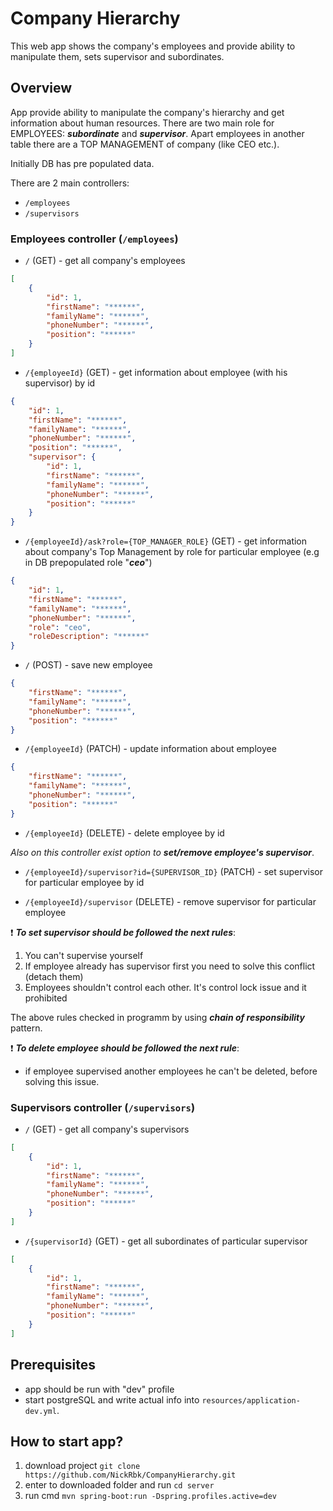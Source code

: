 # Company Hierarchy

This web app shows the company's employees and provide ability to manipulate 
them, sets supervisor and subordinates.

## Overview

App provide ability to manipulate the company's hierarchy and get information
about human resources.
There are two main role for EMPLOYEES: _**subordinate**_ and _**supervisor**_.
Apart employees in another table there are a TOP MANAGEMENT of company (like CEO etc.).

Initially DB has pre populated data.

There are 2 main controllers:
- `/employees`
- `/supervisors`

### Employees controller (`/employees`)

- `/` (GET) - get all company's employees
```json
[
    {
        "id": 1,
        "firstName": "******",
        "familyName": "******",
        "phoneNumber": "******",
        "position": "******"
    }
]
```

- `/{employeeId}` (GET) - get information about employee (with his supervisor) by id

```json
{
    "id": 1,
    "firstName": "******",
    "familyName": "******",
    "phoneNumber": "******",
    "position": "******",
    "supervisor": {
        "id": 1,
        "firstName": "******",
        "familyName": "******",
        "phoneNumber": "******",
        "position": "******"
    }
}
```

- `/{employeeId}/ask?role={TOP_MANAGER_ROLE}` (GET) - get information about company's
Top Management by role for particular employee (e.g in DB prepopulated role "_**ceo**_")

```json
{
    "id": 1,
    "firstName": "******",
    "familyName": "******",
    "phoneNumber": "******",
    "role": "ceo",
    "roleDescription": "******"
}
```

- `/` (POST) - save new employee

```json
{
	"firstName": "******",
	"familyName": "******",
	"phoneNumber": "******",
	"position": "******"
}
```

- `/{employeeId}` (PATCH) - update information about employee

```json
{
	"firstName": "******",
	"familyName": "******",
	"phoneNumber": "******",
	"position": "******"
}
```

- `/{employeeId}` (DELETE) - delete employee by id

_Also on this controller exist option to **set/remove employee's supervisor**_.

- `/{employeeId}/supervisor?id={SUPERVISOR_ID}` (PATCH) - set supervisor for particular 
employee by id

- `/{employeeId}/supervisor` (DELETE) - remove supervisor for particular employee

:exclamation: _**To set supervisor should be followed the next rules**_:
1. You can't supervise yourself
2. If employee already has supervisor first you need to solve this conflict (detach them)
3. Employees shouldn't control each other. It's control lock issue and it prohibited

The above rules checked in programm by using _**chain of responsibility**_ pattern. 

:exclamation: _**To delete employee should be followed the next rule**_:
- if employee supervised another employees he can't be deleted, before solving this
issue.

### Supervisors controller (`/supervisors`)

- `/` (GET) - get all company's supervisors

```json
[
    {
        "id": 1,
        "firstName": "******",
        "familyName": "******",
        "phoneNumber": "******",
        "position": "******"
    }
]
```

- `/{supervisorId}` (GET) - get all subordinates of particular supervisor

```json
[
    {
        "id": 1,
        "firstName": "******",
        "familyName": "******",
        "phoneNumber": "******",
        "position": "******"
    }
]
```

## Prerequisites
- app should be run with "dev" profile
- start postgreSQL and write actual info into `resources/application-dev.yml`.

## How to start app?
1) download project `git clone https://github.com/NickRbk/CompanyHierarchy.git`
2) enter to downloaded folder and run `cd server`
3) run cmd `mvn spring-boot:run -Dspring.profiles.active=dev`